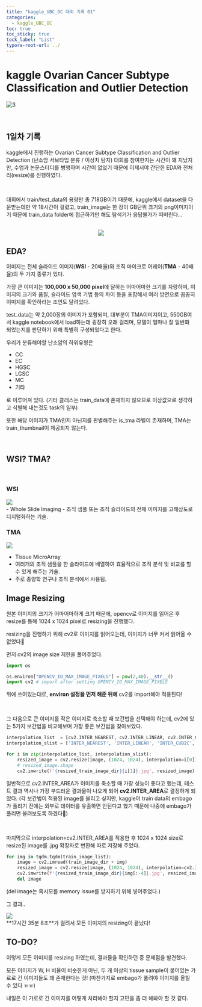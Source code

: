 ```yaml
---
title: "kaggle_UBC_OC 대회 기록 01"
categories:
  - kaggle_UBC_OC
toc: true
toc_sticky: true
tock_label: "List"
typora-root-url: ../
---
```


# kaggle Ovarian Cancer Subtype Classification and Outlier Detection

![3](/../assets/images/2023-10-18-UBC_OC_01/3.png)

<br>

## 1일차 기록

kaggle에서 진행하는 Ovarian Cancer Subtype Classification and Outlier Detection (난소암 서브타입 분류 / 이상치 탐지) 대회를 참여한지는 시간이 꽤 지났지만, 수업과 논문스터디를 병행하며 시간이 없었기 때문에 이제서야 간단한 EDA와 전처리(resize)를 진행하였다.

<br>

대회에서 train/test_data의 용량만 총 718GB이기 때문에, kaggle에서 dataset을 다운받는데만 약 18시간이 걸렸고, train_image는 한 장이 GB단위 크기의 png이미지이기 때문에 train_data folder에 접근하기만 해도 탐색기가 응답불가가 떠버린다...

<br>

 <div style="text-align: center;">
  <img style="max-height:90%; max-width:90%;"
  src="/../assets/images/2023-10-18-UBC_OC_01/0.png">
 </div>



## EDA?

이미지는 전체 슬라이드 이미지(**WSI** - 20배율)와 조직 마이크로 어레이(**TMA** - 40배율)의 두 가지 종류가 있다.

가장 큰 이미지는 **100,000 x 50,000 pixel**에 달하는 어마어마한 크기를 자랑하며, 이미지의 크기와 품질, 슬라이드 염색 기법 등의 차이 등을 포함해서 여러 방면으로 꼼꼼히 이미지를 확인하라는 조언도 달려있다.

test_data는 약 2,000장의 이미지가 포함되며, 대부분이 TMA이미지이고, 550GB여서 kaggle notebook에서 load하는데 굉장히 오래 걸리며, 모델이 얼마나 잘 일반화 되었는지를 판단하기 위해 특별히 구성되었다고 한다.

우리가 분류해야할 난소암의 하위유형은

- CC
- EC
- HGSC
- LGSC
- MC
- 기타

로 이루어져 있다. (기타 클래스는 train_data에 존재하지 않으므로 이상값으로 생각하고 식별해 내는것도 task의 일부)

또한 해당 이미지가 TMA인지 아닌지를 판별해주는 is_tma 라벨이 존재하며, TMA는 train_thumbnail이 제공되지 않는다.

<br>

## WSI? TMA?

<br>

### WSI
 <div style="text-align: leftr;">
  <img style="max-height:90%; max-width:90%;"
  src="/../assets/images/2023-10-18-UBC_OC_01/1.png">
 </div>
- Whole Slide Imaging
- 조직 샘플 또는 조직 슬라이드의 전체 이미지를 고해상도로 디지털화하는 기술.

### TMA

 <div style="text-align: leftr;">
  <img style="max-height:90%; max-width:90%;"
  src="/../assets/images/2023-10-18-UBC_OC_01/2.png">
 </div>

- Tissue MicroArray
- 여러개의 조직 샘플을 한 슬라이드에 배열하여 효율적으로 조직 분석 및 비교를 할 수 있게 해주는 기술.
- 주로 종양학 연구나 조직 분석에서 사용됨.



## Image Resizing

원본 이미지의 크기가 어마어마하게 크기 때문에, opencv로 이미지를 읽어온 후 resize를 통해 1024 x 1024 pixel로 resizing을 진행했다.

resizing을 진행하기 위해 cv2로 이미지를 읽어오는데, 이미지가 너무 커서 읽어올 수 없었다🤔

먼저 cv2의 image size 제한을 풀어주었다.

```python
import os

os.environ["OPENCV_IO_MAX_IMAGE_PIXELS"] = pow(2,40).__str__()
import cv2 # import after setting OPENCV_IO_MAX_IMAGE_PIXELS
```

위에 쓰여있는대로, **environ 설정을 먼저 해준 뒤에** cv2를 import해야 적용된다!

<br>

그 다음으로 큰 이미지를 작은 이미지로 축소할 때 보간법을 선택해야 하는데, cv2에 있는 5가지 보간법을 비교해보며 가장 좋은 보간법을 찾아보았다.

```python
interpolation_list  = [cv2.INTER_NEAREST, cv2.INTER_LINEAR, cv2.INTER_CUBIC, cv2.INTER_LANCZOS4, cv2.INTER_AREA]
interpolation_slist = ['INTER_NEAREST', 'INTER_LINEAR', 'INTER_CUBIC', 'INTER_LANCZOS4', 'INTER_AREA']

for i in zip(interpolation_list, interpolation_slist):
    resized_image = cv2.resize(image, (1024, 1024), interpolation=i[0])
    # resized_image.shape
    cv2.imwrite(f'{resized_train_image_dir}{i[1]}.jpg', resized_image)
```

일반적으로 cv2.INTER_AREA가 이미지를 축소할 때 가장 성능이 좋다고 했는데, 테스트 결과 역시나 가장 부드러운 결과물이 나오게 되어 **cv2.INTER_AREA**로 결정하게 되었다. (각 보간법이 적용된 image를 올리고 싶지만, kaggle이 train data의 embago가 풀리기 전에는 외부로 데이터를 유출하면 안된다고 했기 때문에 나중에 embago가 풀리면 올려보도록 하겠다🫡)

<br>

마지막으로 interpolation=cv2.INTER_AREA를 적용한 후 1024 x 1024 size로 resize된 image를 .jpg 확장자로 변환해 따로 저장해 주었다.

```python
for img in tqdm.tqdm(train_image_list):
    image = cv2.imread(train_image_dir + img)
    resized_image = cv2.resize(image, (1024, 1024), interpolation=cv2.INTER_AREA)
    cv2.imwrite(f'{resized_train_image_dir}{img[:-4]}.jpg', resized_image)
    del image
```

(del image는 혹시모를 memory issue를 방지하기 위해 넣어주었다.)

그 결과..

 <div style="text-align: leftr;">
  <img style="max-height:90%; max-width:90%;"
  src="/../assets/images/2023-10-18-UBC_OC_01/5.png">
 </div>
**17시간 35분 8초**가 걸려서 모든 이미지의 resizing이 끝났다!

<br>

## TO-DO?

이렇게 모든 이미지를 resizing 하였는데, 결과물을 확인하던 중 문제점을 발견했다.

모든 이미지가 W, H 비율이 비슷한게 아닌, 두 개 이상의 tissue sample이 붙어있는 가로로 긴 이미지들도 꽤 존재한다는 것! (마찬가지로 embago가 풀려야 이미지를 올릴 수 있다 ㅠㅠ)

내일은 이 가로로 긴 이미지를 어떻게 처리해야 할지 고민을 좀 더 해봐야 할 것 같다.
